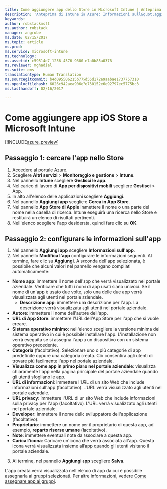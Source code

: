 ```yaml
---
title: Come aggiungere app dello Store in Microsoft Intune | Anteprima di Intune in Azure | Documentazione Microsoft
description: 'Anteprima di Intune in Azure: Informazioni sull&quot;aggiunta di app dello Store iOS a Intune.'
keywords: 
author: robstackmsft
ms.author: robstack
manager: angrobe
ms.date: 02/15/2017
ms.topic: article
ms.prod: 
ms.service: microsoft-intune
ms.technology: 
ms.assetid: c59514d7-1256-4576-9380-e7a0b85a0378
ms.reviewer: mghadial
ms.suite: ems
translationtype: Human Translation
ms.sourcegitcommit: b4d095506215b775d56d172e9aabae1737757310
ms.openlocfilehash: 6026c942aea906e7e730152e6e92797ec5775bc3
ms.lasthandoff: 02/16/2017

---
```


# <a name="how-to-add-ios-store-apps-to-microsoft-intune"></a>Come aggiungere app iOS Store a Microsoft Intune

[!INCLUDE[azure_preview](../includes/azure_preview.md)]


## <a name="step-1---search-for-the-app-in-the-store"></a>Passaggio 1: cercare l'app nello Store

1. Accedere al portale Azure.
2. Scegliere **Altri servizi** > **Monitoraggio e gestione** > **Intune**.
3. Nel pannello **Intune** scegliere **Gestisci le app**.
4. Nel carico di lavoro di **App per dispositivi mobili** scegliere **Gestisci** > App.
5. In alto all'elenco delle applicazioni scegliere **Aggiungi**.
6. Nel pannello **Aggiungi app** scegliere **Cerca in App Store**.
7. Nel pannello **App Store di Apple** immettere il nome o una parte del nome nella casella di ricerca. Intune eseguirà una ricerca nello Store e restituirà un elenco di risultati pertinenti.
8. Nell'elenco scegliere l'app desiderata, quindi fare clic su **OK**.

## <a name="step-2---configure-app-information"></a>Passaggio 2: configurare le informazioni sull'app

1. Nel pannello **Aggiungi app** scegliere **Informazioni sull'app**.
2. Nel pannello **Modifica l'app** configurare le informazioni seguenti. Al termine, fare clic su **Aggiungi**. A seconda dell'app selezionata, è possibile che alcuni valori nel pannello vengano compilati automaticamente:
- **Nome app**: immettere il nome dell'app che verrà visualizzato nel portale aziendale. Verificare che tutti i nomi di app usati siano univoci. Se il nome di un'app è usato due volte, solo una delle due app verrà visualizzata agli utenti nel portale aziendale.
    - **Descrizione app**: immettere una descrizione per l'app. La descrizione verrà visualizzata agli utenti nel portale aziendale.
- **Autore**: immettere il nome dell'autore dell'app.
- **URL di App Store**: immettere l'URL dell'App Store per l'app che si vuole creare.
- **Sistema operativo minimo**: nell'elenco scegliere la versione minima del sistema operativo in cui è possibile installare l'app. L'installazione non verrà eseguita se si assegna l'app a un dispositivo con un sistema operativo precedente.
- **Categoria** (facoltativo). Selezionare uno o più categorie di app predefinite oppure una categoria creata. Ciò consentirà agli utenti di trovare più facilmente l'app nel portale aziendale.
- **Visualizza come app in primo piano nel portale aziendale**: visualizza chiaramente l'app nella pagina principale del portale aziendale quando gli utenti sfogliano le app.
- **URL di informazioni**: immettere l'URL di un sito Web che include informazioni sull'app (facoltativo). L'URL verrà visualizzato agli utenti nel portale aziendale.
- **URL privacy**: immettere l'URL di un sito Web che include informazioni sulla privacy per l'app (facoltativo). L'URL verrà visualizzato agli utenti nel portale aziendale.
- **Developer**: immettere il nome dello sviluppatore dell'applicazione (facoltativo).
- **Proprietario**: immettere un nome per il proprietario di questa app, ad esempio, **reparto risorse umane** (facoltativo).
- **Note**: immettere eventuali note da associare a questa app.
- **Carica l'icona**: Caricare un'icona che verrà associata all'app. Questa icona verrà visualizzata insieme all'app quando gli utenti visitano il portale aziendale.
3. Al termine, nel pannello **Aggiungi app** scegliere **Salva**.

L'app creata verrà visualizzata nell'elenco di app da cui è possibile assegnarla ai gruppi selezionati. Per altre informazioni, vedere [Come assegnare app ai gruppi](/intune-azure/manage-apps/deploy-apps).

